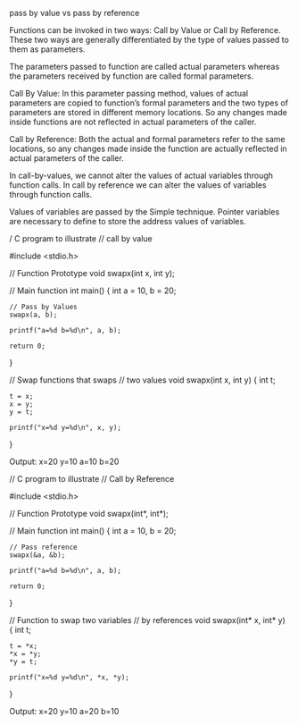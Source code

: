 pass by value vs pass by reference

Functions can be invoked in two ways: Call by Value or Call by Reference. These two ways are generally differentiated by the type of values passed to them as parameters.

The parameters passed to function are called actual parameters whereas the parameters received by function are called formal parameters.

Call By Value: In this parameter passing method, values of actual parameters are copied to function’s formal parameters and the two types of parameters are stored in different memory locations. So any changes made inside functions are not reflected in actual parameters of the caller.

Call by Reference: Both the actual and formal parameters refer to the same locations, so any changes made inside the function are actually reflected in actual parameters of the caller.

In call-by-values, we cannot alter the values of actual variables through function calls.
In call by reference we can alter the values of variables through function calls.

Values of variables are passed by the Simple technique.
Pointer variables are necessary to define to store the address values of variables.



/ C program to illustrate
// call by value

#include <stdio.h>

// Function Prototype
void swapx(int x, int y);

// Main function
int main()
{
    int a = 10, b = 20;

    // Pass by Values
    swapx(a, b);

    printf("a=%d b=%d\n", a, b);

    return 0;
}

// Swap functions that swaps
// two values
void swapx(int x, int y)
{
    int t;

    t = x;
    x = y;
    y = t;

    printf("x=%d y=%d\n", x, y);
}


Output:
x=20 y=10
a=10 b=20


// C program to illustrate
// Call by Reference

#include <stdio.h>

// Function Prototype
void swapx(int*, int*);

// Main function
int main()
{
    int a = 10, b = 20;

    // Pass reference
    swapx(&a, &b);

    printf("a=%d b=%d\n", a, b);

    return 0;
}

// Function to swap two variables
// by references
void swapx(int* x, int* y)
{
    int t;

    t = *x;
    *x = *y;
    *y = t;

    printf("x=%d y=%d\n", *x, *y);
}

Output:
x=20 y=10
a=20 b=10